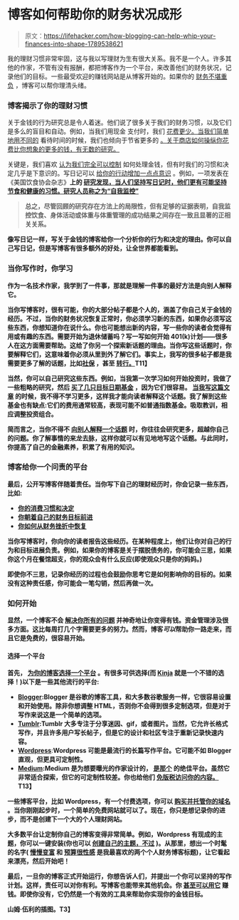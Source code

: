 # 博客如何帮助你的财务状况成形

> 原文：<https://lifehacker.com/how-blogging-can-help-whip-your-finances-into-shape-1789538621>

我的理财习惯非常牢固，这与我以写理财为生有很大关系。我不是一个人。许多其他的作家，不管有没有报酬，都把博客作为一个平台，来改善他们的财务状况，记录他们的目标。一些最受欢迎的赚钱网站是从博客开始的。如果你的 [财务不堪重负](https://lifehacker.com/how-to-manage-your-money-for-those-who-never-learned-g-1703892260) ，博客可以帮你理清头绪。



### 博客揭示了你的理财习惯

关于金钱的行为研究总是令人着迷。他们说了很多关于我们的财务习惯，以及它们是多么的盲目和自动。例如，当我们用现金 支付时，我们 [花费更少。当我们简单地用不同的](https://lifehacker.com/paying-with-cash-really-does-make-you-spend-less-1786507339) 看待时间的时候，我们也倾向于节省更多的 [。关于商店如何操纵你花费比你想象的更多的钱，有无数的研究。](http://lifehacker.com/increase-savings-with-a-cyclical-mindset-towards-time-1490674643)

关键是，我们喜欢 [认为我们完全可以控制](http://lifehacker.com/youve-got-a-limited-supply-of-willpower-so-use-it-wise-5662132) 如何处理金钱，但有时我们的习惯和决定几乎是下意识的。写日记可以 [给你的行动增加一点点意识](http://lifehacker.com/keep-a-daily-food-diary-to-track-your-diet-lose-weight-5964540) 。例如，一项发表在《美国饮食协会杂志》[](https://www.ncbi.nlm.nih.gov/pmc/articles/PMC3268700/)**上的 [研究发现，当人们坚持写日记时，他们更有可能坚持节食和健康的习惯。研究人员称之为“自我监控”](https://www.ncbi.nlm.nih.gov/pmc/articles/PMC3268700/)**

> **总之，尽管回顾的研究存在方法上的局限性，但有足够的证据表明，自我监控饮食、身体活动或体重与体重管理的成功结果之间存在一致且显著的正相关关系。**

**像写日记一样，写关于金钱的博客给你一个分析你的行为和决定的理由。你可以自己写日记，但是写博客有很多额外的好处，让全世界都能看到。**

### **当你写作时，你学习**

**作为一名技术作家，我学到了一件事，那就是理解一件事的最好方法是向别人解释它。**

**当你写博客时，很有可能，你的大部分帖子都是个人的，涵盖了你自己关于金钱的经历。不过，当你的财务状况恢复正常时，你必须学习新的东西，如果你必须写这些东西，你想知道你在说什么。你也可能想出新的内容，写一些你的读者会觉得有用或有趣的东西。需要开始为退休储蓄吗？写一写如何开始 401(k)计划——很多人在这方面需要帮助。这给了你另一个探索新话题的理由。当你写这些话题时，你要解释它们，这意味着你必须从里到外了解它们。事实上，我写的很多帖子都是我需要更多了解的话题，比如[社保](http://twocents.lifehacker.com/everything-you-need-to-know-about-social-security-1737691457#_ga=1.158113978.1268082208.1431441811) ，甚至 [转行。](http://twocents.lifehacker.com/how-to-painlessly-switch-banks-1537247659)T11】**

**当然，你可以自己研究这些东西。例如，当我第一次学习如何开始投资时，我做了一些粗略的研究，然后 [买了几只目标日期基金](http://twocents.lifehacker.com/why-target-date-funds-might-be-riskier-than-you-think-1708575188#_ga=1.158113978.1268082208.1431441811) ，因为它们很容易。 [当我写这篇文章](http://twocents.lifehacker.com/how-to-build-an-easy-beginner-set-and-forget-investm-1686878594) 的时候，我不得不学习更多，这样我才能向读者解释这个话题。我了解到这些基金也有缺点:它们的费用通常较高，表现可能不如普通指数基金。吸取教训，相应调整投资组合。**

**简而言之，当你不得不 [向别人解释一个话题](http://lifehacker.com/teach-others-what-you-know-to-make-connections-and-lear-1639560273) 时，你往往会研究更多，超越你自己的问题。你了解事情的来龙去脉，这样你就可以有见地地写这个话题。与此同时，你提高了自己的金融素养，积累了有用的知识。**

### **博客给你一个问责的平台**

**最后，公开写博客伴随着责任。当你写下自己的理财经历时，你会记录一些东西，比如:**

*   **[你的消费习惯和决定](http://twocents.lifehacker.com/how-a-bit-of-gratitude-helped-improve-my-spending-habit-1625811592)**
*   **[你朝着自己的财务目标前进](http://twocents.lifehacker.com/how-i-got-over-my-fear-of-investing-and-started-saving-1782839595)**
*   **[你如何从财务挫折中恢复](http://twocents.lifehacker.com/how-to-rebuild-your-finances-after-draining-your-emerge-1693213625)**

**当你写博客时，你向你的读者报告这些经历。在某种程度上，他们让你对自己的行为和目标进展负责。例如，如果你的博客是关于摆脱债务的，你可能会三思，如果你这个月在餐馆超支，你的观众会有什么反应(即使观众只是你的妈妈。)**

**即使你不三思，记录你经历的过程也会鼓励你思考它是如何影响你的目标的。如果没有这种责任感，你可能会一笔勾销，然后再做一次。**

### **如何开始**

**显然，一个博客不会 [解决你所有的问题](http://twocents.lifehacker.com/how-to-budget-when-you-re-broke-1561620381#_ga=1.158113978.1268082208.1431441811) 并神奇地让你变得有钱。资金管理涉及很多方面。这比每周打几个字需要更多的努力。然而，博客*可以*帮助你一路走来，而且它是免费的，很容易开始。**

#### **选择一个平台**

**首先， [为你的博客选择一个平台](http://lifehacker.com/which-blogging-platform-should-i-use-5878847) 。有很多可供选择(而 [Kinja](http://kinja.com) 就是一个不错的选择！)以下是一些其他流行的平台:**

*   **[**Blogger**](https://www.blogger.com/):Blogger 是谷歌的博客工具，和大多数谷歌服务一样，它很容易设置和开始使用。除非你想调整 HTML，否则你不会得到很多定制选项，但是对于写作来说这是一个简单的选项。**
*   **[**Tumblr**](https://www.tumblr.com/):Tumblr 大多专注于分享迷因、gif，或者图片。当然，它允许长格式写作，并且许多用户写长帖子，但是它的设计和社区专注于重新记录快速内容。**
*   **[**Wordpress**](https://wordpress.com/)**:**Wordpress 可能是最流行的长篇写作平台。它可能不如 Blogger 直观，但更具可定制性。**
*   **[**Medium**](https://medium.com/):Medium 是为想要曝光的作家设计的， [是那个](http://lifehacker.com/whats-with-new-blogging-platforms-like-medium-should-1518292181) 的绝佳平台。虽然它非常适合探索，但它的可定制性较差。你也给他们 [免版税访问你的内容。](https://medium.com/policy/9db0094a1e0f)T13】**

**一些博客平台，比如 Wordpress，有一个付费选项，你可以 [购买并托管你的域名](https://lifehacker.com/why-its-worth-it-to-purchase-your-own-domain-name-5958893) 。当你刚刚起步时，一个简单的免费网站就可以了。现在，你只是想记录你的进步，而不是创建下一个大的个人理财网站。**

**大多数平台让定制你自己的博客变得非常简单。例如，Wordpress 有现成的主题，你可以一键安装(你也可以 [创建自己的主题，不过](http://lifehacker.com/how-to-create-a-custom-theme-for-your-wordpress-blog-wi-5890139) )。从那里，想出一个时髦的名字( [慢慢变富](http://www.getrichslowly.org/) 和 [预算很性感](http://www.budgetsaresexy.com/) 是我最喜欢的两个个人财务博客标题)，让它看起来漂亮，然后开始吧！**

**最后，一旦你的博客正式开始运行，你想告诉人们，并提出一个你可以坚持的写作计划。这样，责任可以对你有利。写博客也能带来其他机会。你 [甚至可以用它](http://lifehacker.com/can-i-really-make-a-living-by-blogging-1537783554#_ga=1.188058792.1268082208.1431441811) 赚钱。即使你没有，它仍然是一个有效的工具来帮助你实现你的金钱目标。**

**山姆·伍利的插图。T3】**